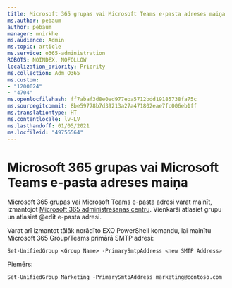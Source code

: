 ```yaml
---
title: Microsoft 365 grupas vai Microsoft Teams e-pasta adreses maiņa
ms.author: pebaum
author: pebaum
manager: mnirkhe
ms.audience: Admin
ms.topic: article
ms.service: o365-administration
ROBOTS: NOINDEX, NOFOLLOW
localization_priority: Priority
ms.collection: Adm_O365
ms.custom:
- "1200024"
- "4704"
ms.openlocfilehash: ff7abaf3d8e0ed977eba5712bdd19185738fa75c
ms.sourcegitcommit: 8be59778b7d39213a27a471802eae7fc006eb1ff
ms.translationtype: HT
ms.contentlocale: lv-LV
ms.lasthandoff: 01/05/2021
ms.locfileid: "49756564"
---
```

# <a name="change-email-address-of-a-microsoft-365-group-or-microsoft-teams"></a>Microsoft 365 grupas vai Microsoft Teams e-pasta adreses maiņa

Microsoft 365 grupas vai Microsoft Teams e-pasta adresi varat mainīt, izmantojot [Microsoft 365 administrēšanas centru](https://admin.microsoft.com/). Vienkārši atlasiet grupu un atlasiet @edit e-pasta adresi.

Varat arī izmantot tālāk norādīto EXO PowerShell komandu, lai mainītu Microsoft 365 Group/Teams primārā SMTP adresi:

`Set-UnifiedGroup <Group Name> -PrimarySmtpAddress <new SMTP Address>`

Piemērs:

`Set-UnifiedGroup Marketing -PrimarySmtpAddress marketing@contoso.com`
